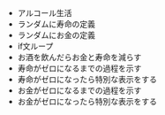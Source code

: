 - アルコール生活
- ランダムに寿命の定義
- ランダムにお金の定義
- if文ループ
- お酒を飲んだらお金と寿命を減らす
- 寿命がゼロになるまでの過程を示す
- 寿命がゼロになったら特別な表示をする
- お金がゼロになるまでの過程を示す
- お金がゼロになったら特別な表示をする
